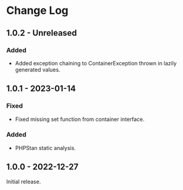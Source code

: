 # Change Log

## 1.0.2 - Unreleased

### Added

- Added exception chaining to ContainerException thrown in lazily generated values.

## 1.0.1 - 2023-01-14

### Fixed

- Fixed missing set function from container interface.

### Added

- PHPStan static analysis.

## 1.0.0 - 2022-12-27

Initial release.

